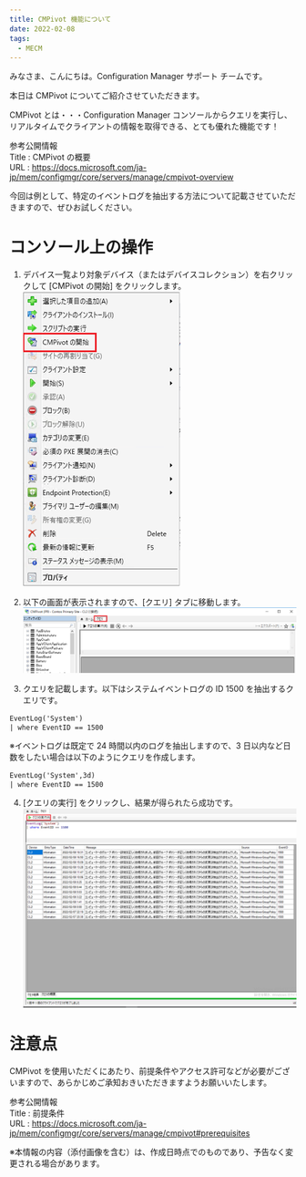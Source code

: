 ```yaml
---
title: CMPivot 機能について
date: 2022-02-08
tags:
  - MECM
---
```


みなさま、こんにちは。Configuration Manager サポート チームです。
  
  
本日は CMPivot についてご紹介させていただきます。
  

CMPivot とは・・・Configuration Manager コンソールからクエリを実行し、リアルタイムでクライアントの情報を取得できる、とても優れた機能です！

参考公開情報  
Title : CMPivot の概要  
URL   : https://docs.microsoft.com/ja-jp/mem/configmgr/core/servers/manage/cmpivot-overview

今回は例として、特定のイベントログを抽出する方法について記載させていただきますので、ぜひお試しください。  


# コンソール上の操作

 1. デバイス一覧より対象デバイス（またはデバイスコレクション）を右クリックして [CMPivot の開始]  をクリックします。
![](./20220208_01/2022-02-08-20-02-16.png)


 2. 以下の画面が表示されますので、[クエリ] タブに移動します。
![](./20220208_01/2022-02-08-20-03-31.png)

 3. クエリを記載します。以下はシステムイベントログの ID 1500 を抽出するクエリです。
  
```
EventLog('System')  
| where EventID == 1500  
```
 ※イベントログは既定で 24 時間以内のログを抽出しますので、3 日以内など日数をしたい場合は以下のようにクエリを作成します。  
  
```
EventLog('System',3d)  
| where EventID == 1500  
```


 4. [クエリの実行] をクリックし、結果が得られたら成功です。
![](./20220208_01/2022-02-08-20-09-56.png)



# 注意点

CMPivot を使用いただくにあたり、前提条件やアクセス許可などが必要がございますので、あらかじめご承知おきいただきますようお願いいたします。

参考公開情報  
Title : 前提条件  
URL   : https://docs.microsoft.com/ja-jp/mem/configmgr/core/servers/manage/cmpivot#prerequisites

※本情報の内容（添付画像を含む）は、作成日時点でのものであり、予告なく変更される場合があります。